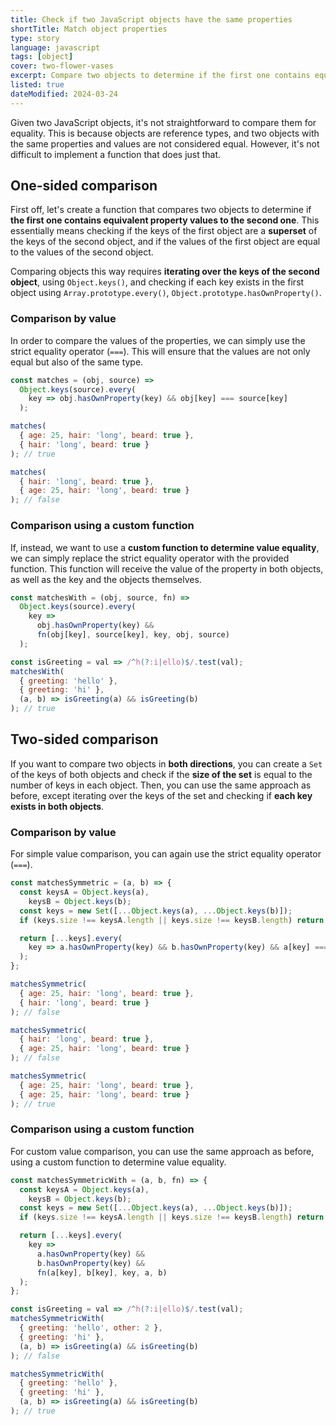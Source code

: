 ```yaml
---
title: Check if two JavaScript objects have the same properties
shortTitle: Match object properties
type: story
language: javascript
tags: [object]
cover: two-flower-vases
excerpt: Compare two objects to determine if the first one contains equivalent property values to the second one.
listed: true
dateModified: 2024-03-24
---
```


Given two JavaScript objects, it's not straightforward to compare them for equality. This is because objects are reference types, and two objects with the same properties and values are not considered equal. However, it's not difficult to implement a function that does just that.

## One-sided comparison

First off, let's create a function that compares two objects to determine if **the first one contains equivalent property values to the second one**. This essentially means checking if the keys of the first object are a **superset** of the keys of the second object, and if the values of the first object are equal to the values of the second object.

Comparing objects this way requires **iterating over the keys of the second object**, using `Object.keys()`, and checking if each key exists in the first object using `Array.prototype.every()`, `Object.prototype.hasOwnProperty()`.

### Comparison by value

In order to compare the values of the properties, we can simply use the strict equality operator (`===`). This will ensure that the values are not only equal but also of the same type.

```js
const matches = (obj, source) =>
  Object.keys(source).every(
    key => obj.hasOwnProperty(key) && obj[key] === source[key]
  );

matches(
  { age: 25, hair: 'long', beard: true },
  { hair: 'long', beard: true }
); // true

matches(
  { hair: 'long', beard: true },
  { age: 25, hair: 'long', beard: true }
); // false
```

### Comparison using a custom function

If, instead, we want to use a **custom function to determine value equality**, we can simply replace the strict equality operator with the provided function. This function will receive the value of the property in both objects, as well as the key and the objects themselves.

```js
const matchesWith = (obj, source, fn) =>
  Object.keys(source).every(
    key =>
      obj.hasOwnProperty(key) &&
      fn(obj[key], source[key], key, obj, source)
  );

const isGreeting = val => /^h(?:i|ello)$/.test(val);
matchesWith(
  { greeting: 'hello' },
  { greeting: 'hi' },
  (a, b) => isGreeting(a) && isGreeting(b)
); // true
```

## Two-sided comparison

If you want to compare two objects in **both directions**, you can create a `Set` of the keys of both objects and check if the **size of the set** is equal to the number of keys in each object. Then, you can use the same approach as before, except iterating over the keys of the set and checking if **each key exists in both objects**.

### Comparison by value

For simple value comparison, you can again use the strict equality operator (`===`).

```js
const matchesSymmetric = (a, b) => {
  const keysA = Object.keys(a),
    keysB = Object.keys(b);
  const keys = new Set([...Object.keys(a), ...Object.keys(b)]);
  if (keys.size !== keysA.length || keys.size !== keysB.length) return false;

  return [...keys].every(
    key => a.hasOwnProperty(key) && b.hasOwnProperty(key) && a[key] === b[key]
  );
};

matchesSymmetric(
  { age: 25, hair: 'long', beard: true },
  { hair: 'long', beard: true }
); // false

matchesSymmetric(
  { hair: 'long', beard: true },
  { age: 25, hair: 'long', beard: true }
); // false

matchesSymmetric(
  { age: 25, hair: 'long', beard: true },
  { age: 25, hair: 'long', beard: true }
); // true

```

### Comparison using a custom function

For custom value comparison, you can use the same approach as before, using a custom function to determine value equality.

```js
const matchesSymmetricWith = (a, b, fn) => {
  const keysA = Object.keys(a),
    keysB = Object.keys(b);
  const keys = new Set([...Object.keys(a), ...Object.keys(b)]);
  if (keys.size !== keysA.length || keys.size !== keysB.length) return false;

  return [...keys].every(
    key =>
      a.hasOwnProperty(key) &&
      b.hasOwnProperty(key) &&
      fn(a[key], b[key], key, a, b)
  );
};

const isGreeting = val => /^h(?:i|ello)$/.test(val);
matchesSymmetricWith(
  { greeting: 'hello', other: 2 },
  { greeting: 'hi' },
  (a, b) => isGreeting(a) && isGreeting(b)
); // false

matchesSymmetricWith(
  { greeting: 'hello' },
  { greeting: 'hi' },
  (a, b) => isGreeting(a) && isGreeting(b)
); // true
```
